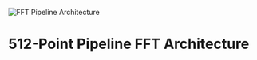 ![FFT Pipeline Architecture](https://example.com/fft-pipeline-image.png)
# 512-Point Pipeline FFT Architecture

